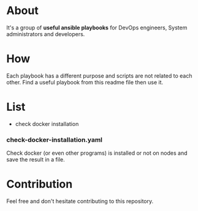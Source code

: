 # About
It's a group of **useful ansible playbooks** for DevOps engineers, System administrators and developers.

# How
Each playbook has a different purpose and scripts are not related to each other.
Find a useful playbook from this readme file then use it.

# List
+ check docker installation

### check-docker-installation.yaml
Check docker (or even other programs) is installed or not on nodes and save the result in a file.

# Contribution
Feel free and don't hesitate contributing to this repository.
